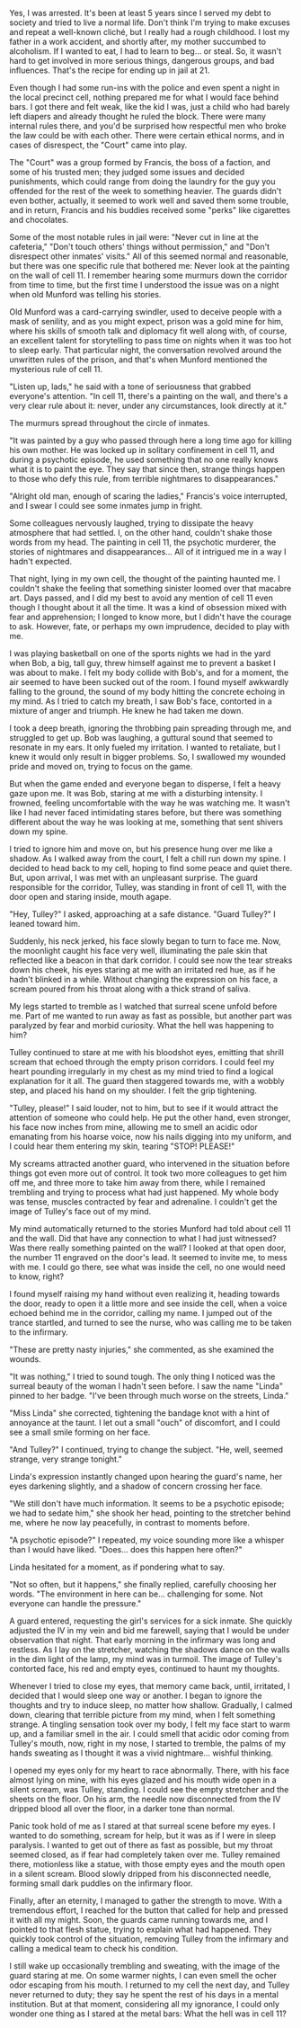 Yes, I was arrested. It's been at least 5 years since I served my debt to society and tried to live a normal life. Don't think I'm trying to make excuses and repeat a well-known cliché, but I really had a rough childhood. I lost my father in a work accident, and shortly after, my mother succumbed to alcoholism. If I wanted to eat, I had to learn to beg... or steal. So, it wasn't hard to get involved in more serious things, dangerous groups, and bad influences. That's the recipe for ending up in jail at 21.

Even though I had some run-ins with the police and even spent a night in the local precinct cell, nothing prepared me for what I would face behind bars. I got there and felt weak, like the kid I was, just a child who had barely left diapers and already thought he ruled the block. There were many internal rules there, and you'd be surprised how respectful men who broke the law could be with each other. There were certain ethical norms, and in cases of disrespect, the "Court" came into play.

The "Court" was a group formed by Francis, the boss of a faction, and some of his trusted men; they judged some issues and decided punishments, which could range from doing the laundry for the guy you offended for the rest of the week to something heavier. The guards didn't even bother, actually, it seemed to work well and saved them some trouble, and in return, Francis and his buddies received some "perks" like cigarettes and chocolates.

Some of the most notable rules in jail were: "Never cut in line at the cafeteria," "Don't touch others' things without permission," and "Don't disrespect other inmates' visits." All of this seemed normal and reasonable, but there was one specific rule that bothered me: Never look at the painting on the wall of cell 11. I remember hearing some murmurs down the corridor from time to time, but the first time I understood the issue was on a night when old Munford was telling his stories.

Old Munford was a card-carrying swindler, used to deceive people with a mask of senility, and as you might expect, prison was a gold mine for him, where his skills of smooth talk and diplomacy fit well along with, of course, an excellent talent for storytelling to pass time on nights when it was too hot to sleep early. That particular night, the conversation revolved around the unwritten rules of the prison, and that's when Munford mentioned the mysterious rule of cell 11.

"Listen up, lads," he said with a tone of seriousness that grabbed everyone's attention. "In cell 11, there's a painting on the wall, and there's a very clear rule about it: never, under any circumstances, look directly at it."

The murmurs spread throughout the circle of inmates.

"It was painted by a guy who passed through here a long time ago for killing his own mother. He was locked up in solitary confinement in cell 11, and during a psychotic episode, he used something that no one really knows what it is to paint the eye. They say that since then, strange things happen to those who defy this rule, from terrible nightmares to disappearances."

"Alright old man, enough of scaring the ladies," Francis's voice interrupted, and I swear I could see some inmates jump in fright.

Some colleagues nervously laughed, trying to dissipate the heavy atmosphere that had settled. I, on the other hand, couldn't shake those words from my head. The painting in cell 11, the psychotic murderer, the stories of nightmares and disappearances... All of it intrigued me in a way I hadn't expected.

That night, lying in my own cell, the thought of the painting haunted me. I couldn't shake the feeling that something sinister loomed over that macabre art. Days passed, and I did my best to avoid any mention of cell 11 even though I thought about it all the time. It was a kind of obsession mixed with fear and apprehension; I longed to know more, but I didn't have the courage to ask. However, fate, or perhaps my own imprudence, decided to play with me.

I was playing basketball on one of the sports nights we had in the yard when Bob, a big, tall guy, threw himself against me to prevent a basket I was about to make. I felt my body collide with Bob's, and for a moment, the air seemed to have been sucked out of the room. I found myself awkwardly falling to the ground, the sound of my body hitting the concrete echoing in my mind. As I tried to catch my breath, I saw Bob's face, contorted in a mixture of anger and triumph. He knew he had taken me down.

I took a deep breath, ignoring the throbbing pain spreading through me, and struggled to get up. Bob was laughing, a guttural sound that seemed to resonate in my ears. It only fueled my irritation. I wanted to retaliate, but I knew it would only result in bigger problems. So, I swallowed my wounded pride and moved on, trying to focus on the game.

But when the game ended and everyone began to disperse, I felt a heavy gaze upon me. It was Bob, staring at me with a disturbing intensity. I frowned, feeling uncomfortable with the way he was watching me. It wasn't like I had never faced intimidating stares before, but there was something different about the way he was looking at me, something that sent shivers down my spine.

I tried to ignore him and move on, but his presence hung over me like a shadow. As I walked away from the court, I felt a chill run down my spine. I decided to head back to my cell, hoping to find some peace and quiet there. But, upon arrival, I was met with an unpleasant surprise. The guard responsible for the corridor, Tulley, was standing in front of cell 11, with the door open and staring inside, mouth agape.

"Hey, Tulley?" I asked, approaching at a safe distance. "Guard Tulley?" I leaned toward him.

Suddenly, his neck jerked, his face slowly began to turn to face me. Now, the moonlight caught his face very well, illuminating the pale skin that reflected like a beacon in that dark corridor. I could see now the tear streaks down his cheek, his eyes staring at me with an irritated red hue, as if he hadn't blinked in a while. Without changing the expression on his face, a scream poured from his throat along with a thick strand of saliva.

My legs started to tremble as I watched that surreal scene unfold before me. Part of me wanted to run away as fast as possible, but another part was paralyzed by fear and morbid curiosity. What the hell was happening to him?

Tulley continued to stare at me with his bloodshot eyes, emitting that shrill scream that echoed through the empty prison corridors. I could feel my heart pounding irregularly in my chest as my mind tried to find a logical explanation for it all. The guard then staggered towards me, with a wobbly step, and placed his hand on my shoulder. I felt the grip tightening.

"Tulley, please!" I said louder, not to him, but to see if it would attract the attention of someone who could help. He put the other hand, even stronger, his face now inches from mine, allowing me to smell an acidic odor emanating from his hoarse voice, now his nails digging into my uniform, and I could hear them entering my skin, tearing "STOP! PLEASE!"

My screams attracted another guard, who intervened in the situation before things got even more out of control. It took two more colleagues to get him off me, and three more to take him away from there, while I remained trembling and trying to process what had just happened. My whole body was tense, muscles contracted by fear and adrenaline. I couldn't get the image of Tulley's face out of my mind.

My mind automatically returned to the stories Munford had told about cell 11 and the wall. Did that have any connection to what I had just witnessed? Was there really something painted on the wall? I looked at that open door, the number 11 engraved on the door's lead. It seemed to invite me, to mess with me. I could go there, see what was inside the cell, no one would need to know, right?

I found myself raising my hand without even realizing it, heading towards the door, ready to open it a little more and see inside the cell, when a voice echoed behind me in the corridor, calling my name. I jumped out of the trance startled, and turned to see the nurse, who was calling me to be taken to the infirmary.

"These are pretty nasty injuries," she commented, as she examined the wounds.

"It was nothing," I tried to sound tough. The only thing I noticed was the surreal beauty of the woman I hadn't seen before. I saw the name "Linda" pinned to her badge. "I've been through much worse on the streets, Linda."

"Miss Linda" she corrected, tightening the bandage knot with a hint of annoyance at the taunt. I let out a small "ouch" of discomfort, and I could see a small smile forming on her face.

"And Tulley?" I continued, trying to change the subject. "He, well, seemed strange, very strange tonight."

Linda's expression instantly changed upon hearing the guard's name, her eyes darkening slightly, and a shadow of concern crossing her face.

"We still don't have much information. It seems to be a psychotic episode; we had to sedate him," she shook her head, pointing to the stretcher behind me, where he now lay peacefully, in contrast to moments before.

"A psychotic episode?" I repeated, my voice sounding more like a whisper than I would have liked. "Does... does this happen here often?"

Linda hesitated for a moment, as if pondering what to say.

"Not so often, but it happens," she finally replied, carefully choosing her words. "The environment in here can be... challenging for some. Not everyone can handle the pressure."

A guard entered, requesting the girl's services for a sick inmate. She quickly adjusted the IV in my vein and bid me farewell, saying that I would be under observation that night. That early morning in the infirmary was long and restless. As I lay on the stretcher, watching the shadows dance on the walls in the dim light of the lamp, my mind was in turmoil. The image of Tulley's contorted face, his red and empty eyes, continued to haunt my thoughts.

Whenever I tried to close my eyes, that memory came back, until, irritated, I decided that I would sleep one way or another. I began to ignore the thoughts and try to induce sleep, no matter how shallow. Gradually, I calmed down, clearing that terrible picture from my mind, when I felt something strange. A tingling sensation took over my body, I felt my face start to warm up, and a familiar smell in the air. I could smell that acidic odor coming from Tulley's mouth, now, right in my nose, I started to tremble, the palms of my hands sweating as I thought it was a vivid nightmare... wishful thinking.

I opened my eyes only for my heart to race abnormally. There, with his face almost lying on mine, with his eyes glazed and his mouth wide open in a silent scream, was Tulley, standing. I could see the empty stretcher and the sheets on the floor. On his arm, the needle now disconnected from the IV dripped blood all over the floor, in a darker tone than normal.

Panic took hold of me as I stared at that surreal scene before my eyes. I wanted to do something, scream for help, but it was as if I were in sleep paralysis. I wanted to get out of there as fast as possible, but my throat seemed closed, as if fear had completely taken over me. Tulley remained there, motionless like a statue, with those empty eyes and the mouth open in a silent scream. Blood slowly dripped from his disconnected needle, forming small dark puddles on the infirmary floor.

Finally, after an eternity, I managed to gather the strength to move. With a tremendous effort, I reached for the button that called for help and pressed it with all my might. Soon, the guards came running towards me, and I pointed to that flesh statue, trying to explain what had happened. They quickly took control of the situation, removing Tulley from the infirmary and calling a medical team to check his condition.

I still wake up occasionally trembling and sweating, with the image of the guard staring at me. On some warmer nights, I can even smell the ocher odor escaping from his mouth. I returned to my cell the next day, and Tulley never returned to duty; they say he spent the rest of his days in a mental institution. But at that moment, considering all my ignorance, I could only wonder one thing as I stared at the metal bars: What the hell was in cell 11?